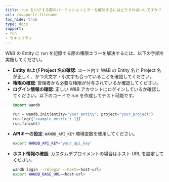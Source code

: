 ```yaml
---
title: run をログする際のパーミッションエラーを解決するにはどうすればいいですか？
url: /support/:filename
toc_hide: true
type: docs
support:
- run
- セキュリティ
---
```


W&B の Entity に run を記録する際の権限エラーを解決するには、以下の手順を実施してください。

- **Entity および Project 名の確認**: コード内で W&B の Entity 名と Project 名が正しく、かつ大文字・小文字も合っていることを確認してください。
- **権限の確認**: 管理者から必要な権限が付与されているか確認してください。
- **ログイン情報の確認**: 正しい W&B アカウントにログインしているか確認してください。以下のコードで run を作成してテスト可能です。
  ```python
  import wandb

  run = wandb.init(entity="your_entity", project="your_project")
  run.log({'example_metric': 1})
  run.finish()
  ```
- **APIキーの設定**: `WANDB_API_KEY` 環境変数を使用してください。
  ```bash
  export WANDB_API_KEY='your_api_key'
  ```
- **ホスト情報の確認**: カスタムデプロイメントの場合はホスト URL を設定してください。
  ```bash
  wandb login --relogin --host=<host-url>
  export WANDB_BASE_URL=<host-url>
  ```